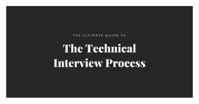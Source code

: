 <img src="./src/images/social-banner.png" alt="The ultimate guide to the technical interview process"/>
